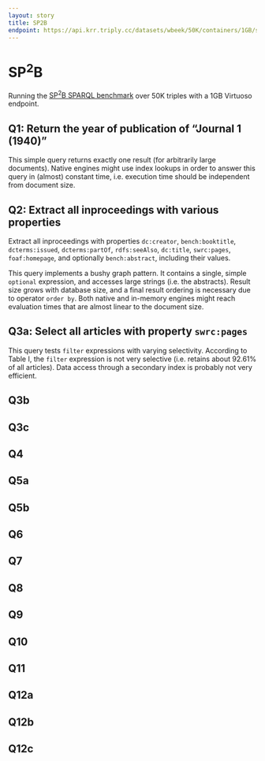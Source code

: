 ```yaml
---
layout: story
title: SP2B
endpoint: https://api.krr.triply.cc/datasets/wbeek/50K/containers/1GB/sparql
---
```


# SP<sup>2</sup>B

Running the <a
href="http://dbis.informatik.uni-freiburg.de/index.php?project=SP2B/queries.php">SP<sup>2</sup>B
SPARQL benchmark</a> over 50K triples with a 1GB Virtuoso endpoint.

## Q1: Return the year of publication of “Journal 1 (1940)”

This simple query returns exactly one result (for arbitrarily large
documents).  Native engines might use index lookups in order to answer
this query in (almost) constant time, i.e. execution time should be
independent from document size.

<div data-query data-query-sparql="sp2b_q1.rq"></div>

## Q2: Extract all inproceedings with various properties

Extract all inproceedings with properties `dc:creator`,
`bench:booktitle`, `dcterms:issued`, `dcterms:partOf`, `rdfs:seeAlso`,
`dc:title`, `swrc:pages`, `foaf:homepage`, and optionally
`bench:abstract`, including their values.

This query implements a bushy graph pattern.  It contains a single,
simple `optional` expression, and accesses large strings (i.e. the
abstracts).  Result size grows with database size, and a final result
ordering is necessary due to operator `order by`.  Both native and
in-memory engines might reach evaluation times that are almost linear
to the document size.

<div data-query data-query-sparql="sp2b_q2.rq"></div>

## Q3a: Select all articles with property `swrc:pages`

This query tests `filter` expressions with varying selectivity.
According to Table I, the `filter` expression is not very selective
(i.e. retains about 92.61% of all articles).  Data access through a
secondary index is probably not very efficient.

<div data-query data-query-sparql="sp2b_q3a.rq"></div>

## Q3b

<div data-query data-query-sparql="sp2b_q3b.rq"></div>

## Q3c

<div data-query data-query-sparql="sp2b_q3c.rq"></div>

## Q4

<div data-query data-query-sparql="sp2b_q4.rq"></div>

## Q5a

<div data-query data-query-sparql="sp2b_q5a.rq"></div>

## Q5b

<div data-query data-query-sparql="sp2b_q5b.rq"></div>

## Q6

<div data-query data-query-sparql="sp2b_q6.rq"></div>

## Q7

<div data-query data-query-sparql="sp2b_q7.rq"></div>

## Q8

<div data-query data-query-sparql="sp2b_q8.rq"></div>

## Q9

<div data-query data-query-sparql="sp2b_q9.rq"></div>

## Q10

<div data-query data-query-sparql="sp2b_q10.rq"></div>

## Q11

<div data-query data-query-sparql="sp2b_q11.rq"></div>

## Q12a

<div data-query data-query-sparql="sp2b_q12a.rq"></div>

## Q12b

<div data-query data-query-sparql="sp2b_q12b.rq"></div>

## Q12c

<div data-query data-query-sparql="sp2b_q12c.rq"></div>
